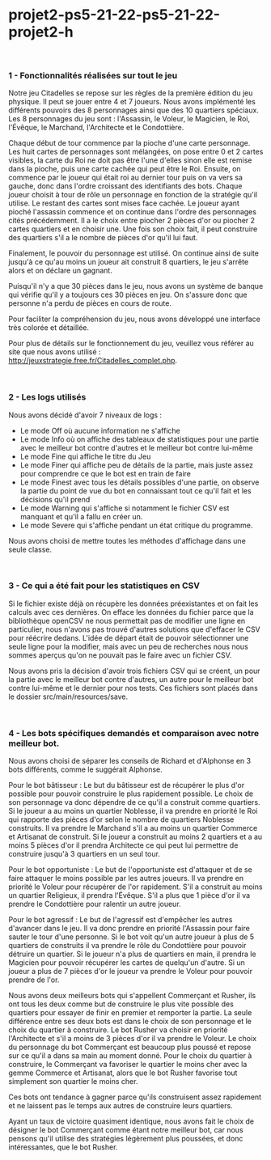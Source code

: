 # projet2-ps5-21-22-ps5-21-22-projet2-h

<br/>

### 1 - Fonctionnalités réalisées sur tout le jeu

Notre jeu Citadelles se repose sur les règles de la première édition du jeu physique. Il peut se jouer entre 4 et 7
joueurs. Nous avons implémenté les différents pouvoirs des 8 personnages ainsi que des 10 quartiers spéciaux. Les 8
personnages du jeu sont : l'Assassin, le Voleur, le Magicien, le Roi, l'Évêque, le Marchand, l'Architecte et le
Condottière.

Chaque début de tour commence par la pioche d'une carte personnage. Les huit cartes de personnages sont mélangées, on
pose entre 0 et 2 cartes visibles, la carte du Roi ne doit pas être l'une d'elles sinon elle est remise dans la pioche,
puis une carte cachée qui peut être le Roi. Ensuite, on commence par le joueur qui était roi au dernier tour puis on va
vers sa gauche, donc dans l'ordre croissant des identifiants des bots. Chaque joueur choisit à tour de rôle un
personnage en fonction de la stratégie qu'il utilise. Le restant des cartes sont mises face cachée. Le joueur ayant
pioché l'assassin commence et on continue dans l'ordre des personnages cités précédemment. Il a le choix entre piocher 2
pièces d'or ou piocher 2 cartes quartiers et en choisir une. Une fois son choix fait, il peut construire des quartiers
s'il a le nombre de pièces d'or qu'il lui faut.

Finalement, le pouvoir du personnage est utilisé. On continue ainsi de suite jusqu'à ce qu'au moins un joueur ait
construit 8 quartiers, le jeu s'arrête alors et on déclare un gagnant.

Puisqu'il n'y a que 30 pièces dans le jeu, nous avons un système de banque qui vérifie qu'il y a toujours ces 30
pièces en jeu. On s'assure donc que personne n'a perdu de pièces en cours de route.

Pour faciliter la compréhension du jeu, nous avons développé une interface très colorée et détaillée.

Pour plus de détails sur le fonctionnement du jeu, veuillez vous référer au site que nous avons
utilisé : http://jeuxstrategie.free.fr/Citadelles_complet.php.

<br/>

### 2 - Les logs utilisés

Nous avons décidé d'avoir 7 niveaux de logs :

- Le mode Off où aucune information ne s'affiche
- Le mode Info où on affiche des tableaux de statistiques pour une partie avec le meilleur bot contre d'autres et le
  meilleur bot contre lui-même
- Le mode Fine qui affiche le titre du Jeu
- Le mode Finer qui affiche peu de détails de la partie, mais juste assez pour comprendre ce que le bot est en train de
  faire
- Le mode Finest avec tous les détails possibles d'une partie, on observe la partie du point de vue du bot en
  connaissant tout ce qu'il fait et les décisions qu'il prend
- Le mode Warning qui s'affiche si notamment le fichier CSV est manquant et qu'il a fallu en créer un.
- Le mode Severe qui s'affiche pendant un état critique du programme. <br/>

Nous avons choisi de mettre toutes les méthodes d'affichage dans une seule classe.

<br/>

### 3 - Ce qui a été fait pour les statistiques en CSV

Si le fichier existe déjà on récupère les données préexistantes et on fait les calculs avec ces dernières. On efface les
données du fichier parce que la bibliothèque openCSV ne nous permettait pas de modifier une ligne en particulier, nous
n'avons pas trouvé d'autres solutions que d'effacer le CSV pour réécrire dedans. L'idée de départ était de pouvoir
sélectionner une seule ligne pour la modifier, mais avec un peu de recherches nous nous sommes aperçus qu'on ne pouvait
pas le faire avec un fichier CSV.

Nous avons pris la décision d'avoir trois fichiers CSV qui se créent, un pour la partie avec le meilleur bot contre
d'autres, un autre pour le meilleur bot contre lui-même et le dernier pour nos tests. Ces fichiers sont placés dans le
dossier src/main/resources/save.

<br/>

### 4 - Les bots spécifiques demandés et comparaison avec notre meilleur bot.

Nous avons choisi de séparer les conseils de Richard et d'Alphonse en 3 bots différents, comme le suggérait Alphonse.

Pour le bot bâtisseur : Le but du bâtisseur est de récupérer le plus d'or possible pour pouvoir construire le plus
rapidement possible. Le choix de son personnage va donc dépendre de ce qu'il a construit comme quartiers. Si le joueur a
au moins un quartier Noblesse, il va prendre en priorité le Roi qui rapporte des pièces d'or selon le nombre de
quartiers Noblesse construits. Il va prendre le Marchand s'il a au moins un quartier Commerce et Artisanat de construit.
Si le joueur a construit au moins 2 quartiers et a au moins 5 pièces d'or il prendra Architecte ce qui peut lui
permettre de construire jusqu'à 3 quartiers en un seul tour.

Pour le bot opportuniste : Le but de l'opportuniste est d'attaquer et de se faire attaquer le moins possible par les
autres joueurs. Il va prendre en priorité le Voleur pour récupérer de l'or rapidement. S'il a construit au moins un
quartier Religieux, il prendra l'Évêque. S'il a plus que 1 pièce d'or il va prendre le Condottière pour ralentir un
autre joueur.

Pour le bot agressif : Le but de l'agressif est d'empêcher les autres d'avancer dans le jeu. Il va donc prendre en
priorité l'Assassin pour faire sauter le tour d'une personne. Si le bot voit qu'un autre joueur à plus de 5 quartiers de
construits il va prendre le rôle du Condottière pour pouvoir détruire un quartier. Si le joueur n'a plus de quartiers en
main, il prendra le Magicien pour pouvoir récupérer les cartes de quelqu'un d'autre. Si un joueur a plus de 7 pièces
d'or le joueur va prendre le Voleur pour pouvoir prendre de l'or.

Nous avons deux meilleurs bots qui s'appellent Commerçant et Rusher, ils ont tous les deux comme but de construire le
plus vite possible des quartiers pour essayer de finir en premier et remporter la partie. La seule différence entre ses
deux bots est dans le choix de son personnage et le choix du quartier à construire. Le bot Rusher va choisir en priorité
l'Architecte et s'il a moins de 3 pièces d'or il va prendre le Voleur. Le choix du personnage du bot Commerçant est
beaucoup plus poussé et repose sur ce qu'il a dans sa main au moment donné. Pour le choix du quartier à construire, le
Commerçant va favoriser le quartier le moins cher avec la gemme Commerce et Artisanat, alors que le bot Rusher favorise
tout simplement son quartier le moins cher.

Ces bots ont tendance à gagner parce qu'ils construisent assez rapidement et ne laissent pas le temps aux autres de
construire leurs quartiers. 

Ayant un taux de victoire quasiment identique, nous avons fait le choix de désigner le bot Commerçant comme étant notre
meilleur bot, car nous pensons qu'il utilise des stratégies légèrement plus poussées, et donc intéressantes, que le bot
Rusher.
